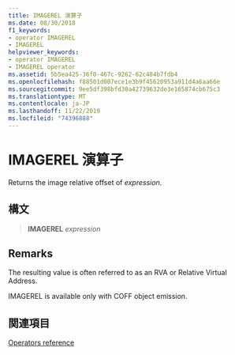 ```yaml
---
title: IMAGEREL 演算子
ms.date: 08/30/2018
f1_keywords:
- operator IMAGEREL
- IMAGEREL
helpviewer_keywords:
- operator IMAGEREL
- IMAGEREL operator
ms.assetid: 5b5ea425-36f0-467c-9262-62c484b7fdb4
ms.openlocfilehash: f88501d007ece1e3b9f45620953a911d4a6aa66e
ms.sourcegitcommit: 9ee5df398bfd30a42739632de3e165874cb675c3
ms.translationtype: MT
ms.contentlocale: ja-JP
ms.lasthandoff: 11/22/2019
ms.locfileid: "74396888"
---
```

# <a name="operator-imagerel"></a>IMAGEREL 演算子

Returns the image relative offset of *expression*.

## <a name="syntax"></a>構文

> **IMAGEREL** *expression*

## <a name="remarks"></a>Remarks

The resulting value is often referred to as an RVA or Relative Virtual Address.

IMAGEREL is available only with COFF object emission.

## <a name="see-also"></a>関連項目

[Operators reference](operators-reference.md)
